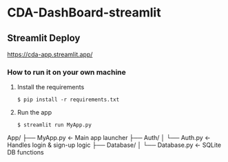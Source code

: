 # CDA-DashBoard-streamlit

## Streamlit Deploy
https://cda-app.streamlit.app/
### How to run it on your own machine

1. Install the requirements

   ```
   $ pip install -r requirements.txt
   ```

2. Run the app

   ```
   $ streamlit run MyApp.py
   ```

App/
├── MyApp.py              ← Main app launcher
├── Auth/
│   └── Auth.py           ← Handles login & sign-up logic
├── Database/
│   └── Database.py       ← SQLite DB functions
